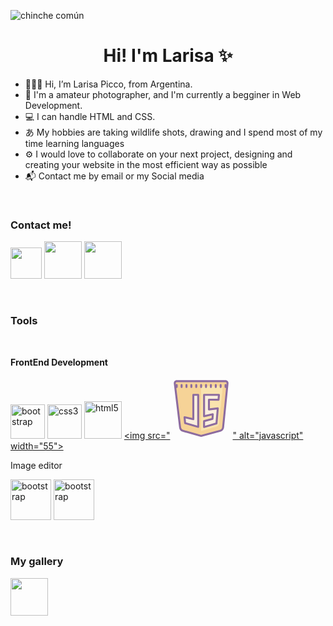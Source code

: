 ![chinche común](https://user-images.githubusercontent.com/120819110/208546059-0daf90fb-d6b9-4e04-a49f-6c4bee8efda7.jpg)

<h1 align="center"> Hi! I'm Larisa ✨ </h1>

-  🙋🏻‍♀️ Hi, I’m Larisa Picco, from Argentina. <br>
-  📸 I'm a amateur photographer, and I'm currently a begginer in Web Development. <br>
-  💻 I can handle HTML and CSS. <br>
-  あ My hobbies are taking wildlife shots, drawing and I spend most of my time learning languages <br>
-  ⚙️ I would love to collaborate on your next project, designing and creating your website in the most efficient way as possible <br>
-  📬 Contact me by email or my Social media</p> <br>


<H3> Contact me! </h3>
  
<a href="https://www.linkedin.com/in/larisa-p-66518522a" target="_blank"><img src="https://img.icons8.com/doodle/48/null/linkedin--v2.png" width="50" height="50"></img></a>
<a href="https://www.instagram.com/laritaulianova/" target="_blank"><img src="https://img.icons8.com/clouds/100/null/instagram-new--v1.png" width="60" height="60"></img></a>
<a href="https://www.facebook.com/neptune.murasaki.9/" target="_blank"><img src="https://img.icons8.com/plasticine/100/null/facebook-new.png" width="60" height="60"></img></a>

<br>
<h3> Tools </h3> <br>

<b>FrontEnd Development</b>

<a href="https://getbootstrap.com" target="_blank"><img src="https://img.icons8.com/external-tal-revivo-filled-tal-revivo/24/null/external-bootstrap-a-free-and-open-source-css-framework-logo-filled-tal-revivo.png" alt="bootstrap" width="55" height="55"></img></a>
<a href="https://www.w3schools.com/css/" target="_blank"><img src="https://img.icons8.com/dusk/64/null/css3.png" alt="css3" width="55" height="55"></img></a> 
<a href="https://www.w3.org/html/" target="_blank"><img src="https://img.icons8.com/external-flaticons-lineal-color-flat-icons/64/null/external-html-5-mobile-app-development-flaticons-lineal-color-flat-icons.png" alt="html5" width="60" height="60"></img></a>
<a href="https://www.w3schools.com/js/" target="_blank"><img src="<svg xmlns="http://www.w3.org/2000/svg" x="0px" y="0px" width="100" height="100" viewBox="0 0 64 64">
<path fill="#f6d397" d="M5.015,7.244l5.466,45.246c0.194,1.603,1.337,2.935,2.9,3.379l17.535,4.977	c0.709,0.201,1.46,0.206,2.172,0.013l18.442-4.996c1.614-0.437,2.789-1.817,2.955-3.471l4.549-45.187C59.153,6.024,58.22,5,57.025,5	H7.019C5.809,5,4.87,6.051,5.015,7.244z"></path><path fill="#f9e3ae" d="M52.357,10H32v46c0.298,0.002,0.595-0.039,0.885-0.123l15.002-4.371	c1.313-0.382,2.269-1.59,2.404-3.037l3.701-36.539C54.088,10.896,53.329,10,52.357,10z"></path><path fill="#8d6c9f" d="M32.025,62c-0.465,0-0.93-0.064-1.382-0.191l-17.536-4.978c-1.956-0.556-3.377-2.213-3.619-4.221	L4.021,7.364c-0.103-0.85,0.165-1.705,0.733-2.347C5.328,4.371,6.153,4,7.019,4h50.007c0.854,0,1.672,0.363,2.244,0.995	c0.567,0.628,0.845,1.47,0.76,2.311L55.48,52.492c-0.206,2.051-1.688,3.794-3.688,4.336L33.35,61.824	C32.916,61.941,32.471,62,32.025,62z M7.019,6c-0.298,0-0.57,0.122-0.767,0.344C6.06,6.561,5.973,6.838,6.008,7.124l0,0	l5.467,45.246c0.146,1.206,1.001,2.202,2.18,2.537l17.535,4.977c0.533,0.152,1.103,0.155,1.637,0.009l18.442-4.996	c1.205-0.326,2.098-1.374,2.222-2.605l4.549-45.187c0.028-0.284-0.062-0.557-0.253-0.769C57.59,6.119,57.319,6,57.025,6H7.019z"></path><path fill="#8d6c9f" d="M57,12c-0.553,0-1-0.448-1-1V9c0-0.552,0.447-1,1-1s1,0.448,1,1v2C58,11.552,57.553,12,57,12z M52,12	c-0.553,0-1-0.448-1-1V9c0-0.552,0.447-1,1-1s1,0.448,1,1v2C53,11.552,52.553,12,52,12z M47,12c-0.553,0-1-0.448-1-1V9	c0-0.552,0.447-1,1-1s1,0.448,1,1v2C48,11.552,47.553,12,47,12z M42,12c-0.553,0-1-0.448-1-1V9c0-0.552,0.447-1,1-1s1,0.448,1,1v2	C43,11.552,42.553,12,42,12z M37,12c-0.553,0-1-0.448-1-1V9c0-0.552,0.447-1,1-1s1,0.448,1,1v2C38,11.552,37.553,12,37,12z M32,12	c-0.553,0-1-0.448-1-1V9c0-0.552,0.447-1,1-1s1,0.448,1,1v2C33,11.552,32.553,12,32,12z M27,12c-0.553,0-1-0.448-1-1V9	c0-0.552,0.447-1,1-1s1,0.448,1,1v2C28,11.552,27.553,12,27,12z M22,12c-0.553,0-1-0.448-1-1V9c0-0.552,0.447-1,1-1s1,0.448,1,1v2	C23,11.552,22.553,12,22,12z M17,12c-0.553,0-1-0.448-1-1V9c0-0.552,0.447-1,1-1s1,0.448,1,1v2C18,11.552,17.553,12,17,12z M12,12	c-0.553,0-1-0.448-1-1V9c0-0.552,0.447-1,1-1s1,0.448,1,1v2C13,11.552,12.553,12,12,12z M7,12c-0.553,0-1-0.448-1-1V9	c0-0.552,0.447-1,1-1s1,0.448,1,1v2C8,11.552,7.553,12,7,12z"></path><path fill="#faefde" d="M24,19c0,8.333,0,16.667,0,25c-3-0.667-6-1.333-9-2c0.205,2,0.41,4,0.615,6	c4.462,1.272,8.923,2.543,13.385,3.815V19C27.333,19,25.667,19,24,19z"></path><path fill="#faefde" d="M49.821,24.048L50.256,19C45.171,19,40.085,19,35,19c0,7.333,0,14.667,0,22	c2.982-0.689,5.964-1.378,8.946-2.066l-0.316,4.733C40.754,44.444,37.877,45.222,35,46c0,2,0,4,0,6	c4.244-1.219,8.488-2.437,12.732-3.656l1.33-15.461C46.042,33.255,43.021,33.628,40,34c0-3.333,0-6.667,0-10	C43.274,24.016,46.547,24.032,49.821,24.048z"></path><path fill="#8d6c9f" d="M29,52.815c-0.092,0-0.184-0.013-0.274-0.038l-13.385-3.815c-0.394-0.112-0.679-0.453-0.721-0.86	l-0.615-6c-0.032-0.32,0.091-0.636,0.33-0.849c0.241-0.214,0.567-0.299,0.882-0.229L23,42.753V19c0-0.552,0.447-1,1-1h5	c0.553,0,1,0.448,1,1v32.815c0,0.313-0.147,0.609-0.397,0.798C29.427,52.746,29.215,52.815,29,52.815z M16.541,47.224L28,50.49V20	h-3v24c0,0.303-0.138,0.59-0.374,0.78c-0.237,0.19-0.546,0.262-0.843,0.196l-7.647-1.699L16.541,47.224z"></path><path fill="#8d6c9f" d="M35,53c-0.215,0-0.426-0.069-0.602-0.201C34.147,52.61,34,52.314,34,52v-6	c0-0.452,0.303-0.848,0.739-0.965l7.94-2.147l0.179-2.677l-7.634,1.763c-0.293,0.071-0.607-0.001-0.847-0.191S34,41.305,34,41V19	c0-0.552,0.447-1,1-1h15.257c0.28,0,0.548,0.118,0.737,0.324c0.189,0.207,0.283,0.483,0.259,0.762l-0.436,5.048	c-0.044,0.519-0.521,0.946-1.001,0.914L41,25.005v7.864l7.94-0.979c0.296-0.036,0.599,0.063,0.816,0.272	c0.217,0.209,0.328,0.505,0.302,0.806l-1.33,15.461c-0.035,0.413-0.322,0.761-0.72,0.875l-12.732,3.655	C35.186,52.987,35.093,53,35,53z M36,46.766v3.907l10.795-3.1l1.165-13.546l-7.838,0.966c-0.281,0.034-0.569-0.054-0.784-0.244	S39,34.287,39,34V24c0-0.266,0.106-0.521,0.295-0.709s0.413-0.286,0.71-0.291l8.899,0.044L49.167,20H36v19.743l7.722-1.783	c0.307-0.073,0.632,0.007,0.873,0.213c0.241,0.205,0.37,0.512,0.35,0.828l-0.316,4.733c-0.028,0.426-0.325,0.787-0.737,0.898	L36,46.766z"></path>
</svg>" alt="javascript" width="55"></img></a>
<br>

<p>Image editor</p>

<a href="https://www.adobe.com/la/products/photoshop/free-trial-download.html" target="_blank"><img src="https://img.icons8.com/plasticine/100/null/adobe-photoshop.png" alt="bootstrap" width="65" height="65"></img></a>
<a href="https://lightroom.adobe.com/" target="_blank"><img src="https://img.icons8.com/plasticine/100/null/adobe-lightroom.png" alt="bootstrap" width="65" height="65"></img></a>

<br>
<H3> My gallery </h3>

<a href="https://www.flickr.com/photos/neptunegalaxy" target="_blank"><img src="https://img.icons8.com/clouds/100/null/flickr.png" width="60" height="60"></img></a>
<!---
LarisaPicco/LarisaPicco is a ✨ special ✨ repository because its `README.md` (this file) appears on your GitHub profile.
You can click the Preview link to take a look at your changes.
--->
